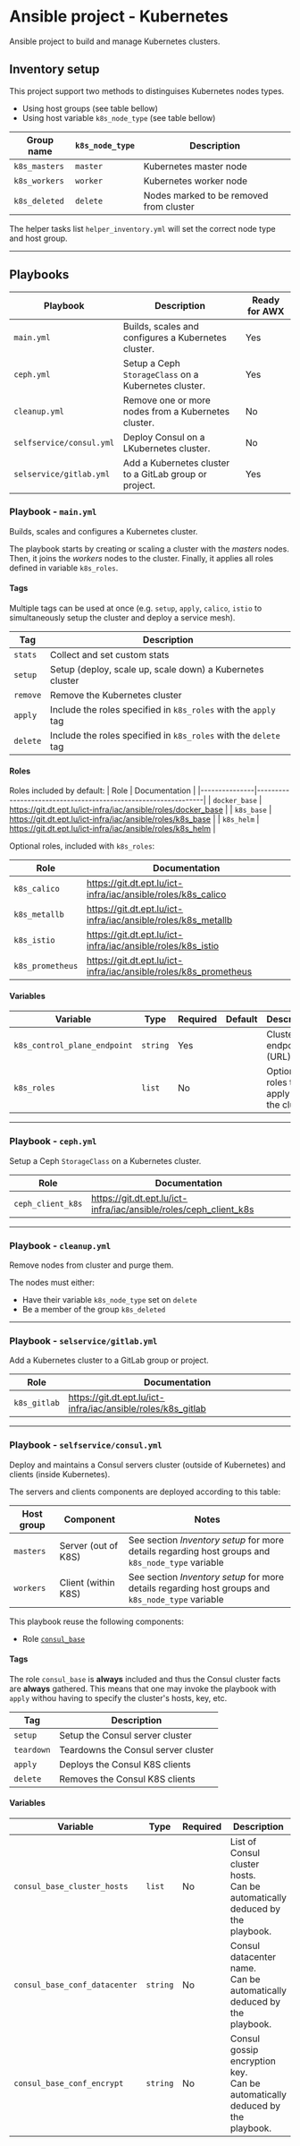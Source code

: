 # Ansible project - Kubernetes

Ansible project to build and manage Kubernetes clusters.

## Inventory setup

This project support two methods to distinguises Kubernetes nodes types.

* Using host groups (see table bellow)
* Using host variable `k8s_node_type` (see table bellow)

| Group name    | `k8s_node_type` | Description                             |
|---------------|-----------------|-----------------------------------------|
| `k8s_masters` | `master`        | Kubernetes master node                  |
| `k8s_workers` | `worker`        | Kubernetes worker node                  |
| `k8s_deleted` | `delete`        | Nodes marked to be removed from cluster |

The helper tasks list `helper_inventory.yml` will set the correct node type and host group.

---

## Playbooks

| Playbook                 | Description                                            | Ready for AWX |
|--------------------------|--------------------------------------------------------|---------------|
| `main.yml`               | Builds, scales and configures a Kubernetes cluster.    | Yes           |
| `ceph.yml`               | Setup a Ceph `StorageClass` on a Kubernetes cluster.   | Yes           |
| `cleanup.yml`            | Remove one or more nodes from a Kubernetes cluster.    | No            |
| `selfservice/consul.yml` | Deploy Consul on a LKubernetes cluster.                | No            |
| `selservice/gitlab.yml`  | Add a Kubernetes cluster to a GitLab group or project. | Yes           |

### Playbook - `main.yml`

Builds, scales and configures a Kubernetes cluster.

The playbook starts by creating or scaling a cluster with the *masters* nodes. Then, it joins the *workers* nodes to the cluster. Finally, it applies all roles defined in variable `k8s_roles`.

#### Tags

Multiple tags can be used at once (e.g. `setup`, `apply`, `calico`, `istio` to simultaneously setup the cluster and deploy a service mesh).

| Tag        | Description                                                      |
|------------|------------------------------------------------------------------|
| `stats`    | Collect and set custom stats                                     |
| `setup`    | Setup (deploy, scale up, scale down) a Kubernetes cluster        |
| `remove`   | Remove the Kubernetes cluster                                    |
| `apply`    | Include the roles specified in `k8s_roles` with the `apply` tag  |
| `delete`   | Include the roles specified in `k8s_roles` with the `delete` tag |

#### Roles

Roles included by default:
| Role          | Documentation                                                 |
|---------------|---------------------------------------------------------------|
| `docker_base` | https://git.dt.ept.lu/ict-infra/iac/ansible/roles/docker_base |
| `k8s_base`    | https://git.dt.ept.lu/ict-infra/iac/ansible/roles/k8s_base    |
| `k8s_helm`    | https://git.dt.ept.lu/ict-infra/iac/ansible/roles/k8s_helm    |

Optional roles, included with `k8s_roles`:

| Role             | Documentation                                                    |
|------------------|------------------------------------------------------------------|
| `k8s_calico`     | https://git.dt.ept.lu/ict-infra/iac/ansible/roles/k8s_calico     |
| `k8s_metallb`    | https://git.dt.ept.lu/ict-infra/iac/ansible/roles/k8s_metallb    |
| `k8s_istio`      | https://git.dt.ept.lu/ict-infra/iac/ansible/roles/k8s_istio      |
| `k8s_prometheus` | https://git.dt.ept.lu/ict-infra/iac/ansible/roles/k8s_prometheus |

#### Variables

| Variable                     | Type     | Required | Default | Description                            |
|------------------------------|----------|----------|---------|----------------------------------------|
| `k8s_control_plane_endpoint` | `string` | Yes      |         | Cluster endpoint (URL)                 |
| `k8s_roles`                  | `list`   | No       |         | Optional roles to apply on the cluster |

---

### Playbook - `ceph.yml`

Setup a Ceph `StorageClass` on a Kubernetes cluster.

| Role              | Documentation                                                     |
|-------------------|-------------------------------------------------------------------|
| `ceph_client_k8s` | https://git.dt.ept.lu/ict-infra/iac/ansible/roles/ceph_client_k8s |

---

### Playbook - `cleanup.yml`

Remove nodes from cluster and purge them.

The nodes must either:

* Have their variable `k8s_node_type` set on `delete`
* Be a member of the group `k8s_deleted`

---

### Playbook - `selservice/gitlab.yml`

Add a Kubernetes cluster to a GitLab group or project.

| Role         | Documentation                                                |
|--------------|--------------------------------------------------------------|
| `k8s_gitlab` | https://git.dt.ept.lu/ict-infra/iac/ansible/roles/k8s_gitlab |

---

### Playbook - `selfservice/consul.yml`

Deploy and maintains a Consul servers cluster (outside of Kubernetes) and clients (inside Kubernetes).

The servers and clients components are deployed according to this table:

| Host group | Component           | Notes                                                                                             |
|------------|---------------------|---------------------------------------------------------------------------------------------------|
| `masters`  | Server (out of K8S) | See section *Inventory setup* for more details regarding host groups and `k8s_node_type` variable |
| `workers`  | Client (within K8S) | See section *Inventory setup* for more details regarding host groups and `k8s_node_type` variable |

This playbook reuse the following components:

* Role [`consul_base`](https://git.dt.ept.lu/jpclipffel/awxlab-roles-common/tree/master/consul_base)

#### Tags

The role `consul_base` is **always** included and thus the Consul cluster facts are **always** gathered.
This means that one may invoke the playbook with `apply` withou having to specify the cluster's hosts, key, etc.

| Tag        | Description                         |
|------------|-------------------------------------|
| `setup`    | Setup the Consul server cluster     |
| `teardown` | Teardowns the Consul server cluster |
| `apply`    | Deploys the Consul K8S clients      |
| `delete`   | Removes the Consul K8S clients      |

#### Variables

| Variable                      | Type     | Required | Description                                                                    |
|-------------------------------|----------|----------|--------------------------------------------------------------------------------|
| `consul_base_cluster_hosts`   | `list`   | No       | List of Consul cluster hosts.<br>Can be automatically deduced by the playbook. |
| `consul_base_conf_datacenter` | `string` | No       | Consul datacenter name.<br>Can be automatically deduced by the playbook.       |
| `consul_base_conf_encrypt`    | `string` | No       | Consul gossip encryption key.<br>Can be automatically deduced by the playbook. |
